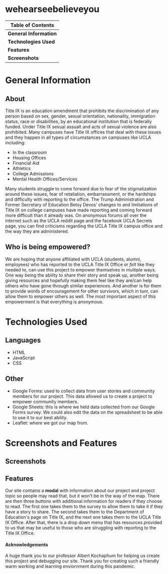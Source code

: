 # wehearseebelieveyou

**Table of Contents**|
------------ |
**General Information**|
**Technologies Used**|
**Features**|
**Screenshots**|

# General Information
## About
Title IX is an education amendment that prohibits the discrimination of any person based on sex, gender, sexual orientation, nationality, immigration status, race or disabilities, by an educational institution that is federally funded. Under Title IX sexual assualt and acts of sexual violence are also prohibited. Many campuses have Title IX offices that deal with these issues and they happen in all types of circumstances on campuses like UCLA including:
* In the classroom
* Housing Offices
* Financial Aid
* Athletics
* College Admissions
* Mental Health Offices/Services

Many students struggle to come forward due to fear of the stigmatization around these issues, fear of retaliation, embarrassment, or the hardships and difficulty with reporting to the office. The Trump Administration and Former Secretary of Education Betsy Devos’ changes to and limitations of Title IX on college campuses have made reporting and coming forward more difficult than it already was. On anonymous forums all over the internet such as the UCLA reddit page and the facebook UCLA Secrets page, you can find criticisms regarding the UCLA Title IX campus office and the way they are administered. 

## Who is being empowered?
We are hoping that anyone affiliated with UCLA (students, alumni, employees) who has reported to the UCLA Title IX Office or *felt* like they needed to, can use this project to empower themselves in multiple ways. One way being the ability to share their story and speak up, another being giving resources and hopefully making them feel like they are/can help others who have gone through similar experiences. And another is for them to provide words of encouragement for other survivors, which in tunr, can allow them to empower others as well. The most important aspect of this empowerment is that everything is anonymous.

# Technologies Used

## Languages
* HTML
* JavaScript
* CSS

## Other
* Google Forms: used to collect data from user stories and community members for our project. This data allowed us to create a project to empower community members.
* Google Sheets: this is where we held data collected from our Google Forms survey. We could also edit the data on the spreadsheet to be able to use it to our best ability. 
* Leaflet: where we got our map from. 

# Screenshots and Features
## Screenshots

## Features
Our site contains a **modal** with information about our project and project topic so people may read that, but it won't be in the way of the map. There are then three buttons with additional information for readers if they choose to read. The first one takes them to the survey to allow them to take it if they have a story to share. The second takes them to the Department of Education's page on Title IX, and the next one takes them to the UCLA Title IX Office. After that, there is a drop down menu that has resources provided to us that may be useful to those who are struggling with reporting to the Title IX Office.

#### Acknowledgements

A huge thank you to our professor Albert Kochaphum for helping us create this project and debugging our site.
Thank you for creating such a friendly warm working and learning enviornment during this pandemic.


